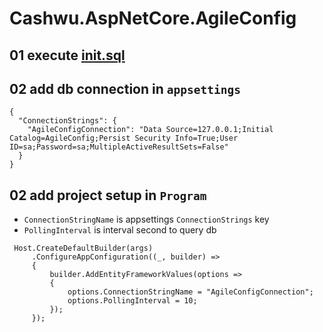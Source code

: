 # Cashwu.AspNetCore.AgileConfig

## 01 execute [init.sql](https://github.com/cashwu/Cashwu.AspNetCore.AgileConfig/blob/master/Cashwu.AspNetCore.AgileConfig/init.sql)

## 02 add db connection in `appsettings`

```
{
  "ConnectionStrings": {
    "AgileConfigConnection": "Data Source=127.0.0.1;Initial Catalog=AgileConfig;Persist Security Info=True;User ID=sa;Password=sa;MultipleActiveResultSets=False"
  }
}
```

## 02 add project setup in `Program`

- `ConnectionStringName` is appsettings `ConnectionStrings` key
- `PollingInterval` is interval second to query db

```
 Host.CreateDefaultBuilder(args)
     .ConfigureAppConfiguration((_, builder) =>
     {
         builder.AddEntityFrameworkValues(options =>
         {
             options.ConnectionStringName = "AgileConfigConnection";
             options.PollingInterval = 10;
         });
     });
```

